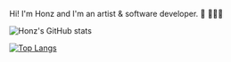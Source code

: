 Hi! I'm Honz and I'm an artist & software developer. 🎨 👩🏼‍💻

<!-- ![Anurag's github stats](https://github-readme-stats.vercel.app/api?username=honzlavender) -->

![Honz's GitHub stats](https://github-readme-stats.vercel.app/api?username=honzlavender&show_icons=true&theme=radical)

[![Top Langs](https://github-readme-stats.vercel.app/api/top-langs/?username=honzlavender)](https://github.com/honzlavender/github-readme-stats)
